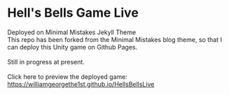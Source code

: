 # Hell's Bells Game Live 
Deployed on Minimal Mistakes Jekyll Theme<br>
This repo has been forked from the Minimal Mistakes blog theme, so that I can deploy this Unity game on Github Pages.<br>
<br>
Still in progress at present.<br>
<br>
Click here to preview the deployed game:<br>
https://williamgeorgethe1st.github.io/HellsBellsLive


